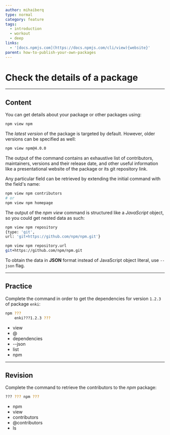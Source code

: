 ```yaml
---
author: mihaiberq
type: normal
category: feature
tags:
  - introduction
  - workout
  - deep
links:
  - '[docs.npmjs.com](https://docs.npmjs.com/cli/view){website}'
parent: how-to-publish-your-own-packages
---
```


# Check the details of a package


---

## Content

You can get details about your package or other packages using:

```bash
npm view npm
```

The *latest version* of the package is targeted by default. However, older versions can be specified as well:

```bash
npm view npm@4.0.0
```

The output of the command contains an exhaustive list of contributors, maintainers, versions and their release date, and other useful information like a presentational website of the package or its git repository link.

Any particular field can be retrieved by extending the initial command with the field's name:

```bash
npm view npm contributors
# or
npm view npm homepage
```

The output of the *npm view* command is structured like a *JavaScript* object, so you could get nested data as such:

```bash
npm view npm repository
{type: 'git',
url: 'git+https://github.com/npm/npm.git'}

npm view npm repository.url
git+https://github.com/npm/npm.git
```

To obtain the data in **JSON** format instead of JavaScript object literal, use `--json` flag.


---

## Practice

Complete the command in order to get the dependencies for version `1.2.3` of package `enki`:

```bash
npm ???
    enki???1.2.3 ???
```

* view
* @
* dependencies
* --json
* list
* npm


---

## Revision

Complete the command to retrieve the contributors to the *npm* package:

```bash
??? ??? npm ???
```

* npm
* view
* contributors
* @contributors
* ls
